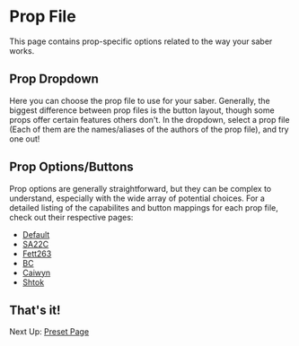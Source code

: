 # Prop File

This page contains prop-specific options related to the way your saber works.

## Prop Dropdown

Here you can choose the prop file to use for your saber. Generally, the biggest difference between prop files is the button layout, though some props offer certain features others don't. In the dropdown, select a prop file (Each of them are the names/aliases of the authors of the prop file), and try one out!

## Prop Options/Buttons

Prop options are generally straightforward, but they can be complex to understand, especially with the wide array of potential choices. For a detailed listing of the capabilites and button mappings for each prop file, check out their respective pages:

- [Default](/resources/ProffieOS/props/saber.h)
- [SA22C](/resources/ProffieOS/props/saber_sa22c_buttons.h)
- [Fett263](/resources/ProffieOS/props/saber_fett263_buttons.h)
- [BC](/resources/ProffieOS/props/saber_BC_buttons.h)
- [Caiwyn](/resources/ProffieOS/props/saber_caiwyn_buttons.h)
- [Shtok](/resources/ProffieOS/props/saber_shtok_buttons.h)

## That's it!

Next Up: [Preset Page](/docs/presets.md)
